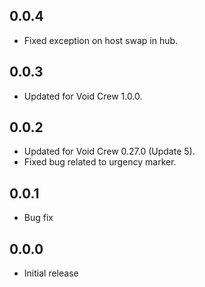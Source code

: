 ## 0.0.4
- Fixed exception on host swap in hub.

## 0.0.3
- Updated for Void Crew 1.0.0.

## 0.0.2
- Updated for Void Crew 0.27.0 (Update 5).
- Fixed bug related to urgency marker.

## 0.0.1
- Bug fix

## 0.0.0
- Initial release

